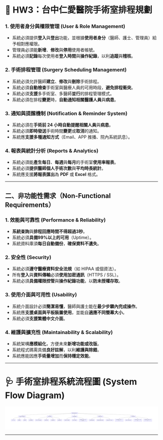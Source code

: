 # 🏥 HW3：台中仁愛醫院手術室排程規劃
### 1. 使用者身分與權限管理 (User & Role Management)
- 系統必須提供**登入**與**登出**功能，並根據**使用者身分**（醫師、護士、管理員）給予相對應權限。  
- 管理員必須能**新增**、**修改**與**停用**使用者帳號。  
- 系統必須**記錄**每次使用者**登入時間**與**操作紀錄**，以利**追蹤**與**稽核**。  

### 2. 手術排程管理 (Surgery Scheduling Management)
- 系統必須允許醫師**建立**、**修改**與**刪除**手術排程。  
- 系統必須**自動檢查**手術室與醫療人員的可用時段，**避免排程衝突**。  
- 系統必須**支援**多手術室、多醫師**並行**的排程管理模式。  
- 系統必須在排程**變更**時，**自動通知相關醫護人員**與**病患**。  

### 3. 通知與提醒機制 (Notification & Reminder System)
- 系統必須在**手術前 24 小時自動提醒相關人員**與**病患**。  
- 系統必須**即時發送**手術時間**變更**或**取消**的通知。  
- 系統應**支援多種通知方式**（Email、APP 推播、院內系統訊息）。  

### 4. 報表與統計分析 (Reports & Analytics)
- 系統必須能**產生每日**、**每週**與**每月**的手術室**使用率報表**。  
- 系統必須**提供醫師個人手術次數**與**平均時長統計**。  
- 系統應支援**將報表匯出**為 **PDF** 或 **Excel** 格式。  

---

## 二、非功能性需求（Non-Functional Requirements）

### 1. 效能與可靠性 (Performance & Reliability)
- **系統查詢**與**排程回應時間不得超過3秒**。  
- 系統必須**具備99%以上的可用**（Uptime）。  
- 系統資料庫須**每日自動備份**，**確保資料不遺失**。  

### 2. 安全性 (Security)
- 系統必須**遵守醫療資料安全法規**（如 HIPAA 或個資法）。  
- 所有**登入**與**資料傳輸**必須**使用加密通訊**（HTTPS / SSL）。  
- 系統必須**具備權限控管**與**操作紀錄功能**，以**防未授權存取**。
  
### 3. 使用介面與可用性 (Usability)
- 系統介面設計必須**簡潔易懂**，醫師與護士能在**最少步驟內完成操作**。  
- 系統應**支援桌面與平板裝置使用**，並能自**適應不同螢幕大小**。  
- 系統必須**支援繁體中文介面**。  

### 4. 維護與擴充性 (Maintainability & Scalability)
- 系統架構**應模組化**，方便未來**新增功能或改版**。  
- 系統程式碼需具備**良好註解**，以利**維護與除錯**。  
- 系統應能因應**手術量增加**而**保持穩定效能**。  

---

# 🩺 手術室排程系統流程圖 (System Flow Diagram)
![系統流程圖](系統流程圖.png)



---
